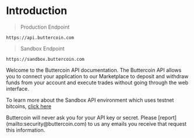 # Introduction

> Production Endpoint

```
https://api.buttercoin.com
```

> Sandbox Endpoint

```
https://sandbox.buttercoin.com
```

Welcome to the Buttercoin API documentation. The Buttercoin API allows you to connect your application to our Marketplace to deposit and withdraw funds from your account and execute trades without going through the web interface.

To learn more about the Sandbox API environment which uses testnet bitcoins, [click here](#sandbox)

<aside class="warning">
Buttercoin will never ask you for your API key or secret. Please [report](mailto:security@buttercoin.com) to us any emails you receive that request this information.
</aside>


